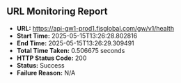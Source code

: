 ## URL Monitoring Report

- **URL:** https://api-gw1-prod1.fisglobal.com/gw/v1/health
- **Start Time:** 2025-05-15T13:26:28.802816
- **End Time:** 2025-05-15T13:26:29.309491
- **Total Time Taken:** 0.506675 seconds
- **HTTP Status Code:** 200
- **Status:** Success
- **Failure Reason:** N/A

